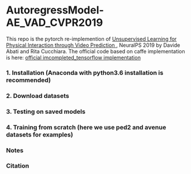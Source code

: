 # AutoregressModel-AE_VAD_CVPR2019
This repo is the pytorch re-implemention of [Unsupervised Learning for Physical Interaction through Video Prediction
](https://arxiv.org/abs/1807.01653), NeuralPS 2019 by Davide Abati and Rita Cucchiara. The official code based on caffe implementation is here: 
[official imcompleted_tensorflow implementation](https://github.com/kristofbc/physical-interaction-video-prediction)

### 1. Installation (Anaconda with python3.6 installation is recommended)

### 2. Download datasets

### 3. Testing on saved models

### 4. Training from scratch (here we use ped2 and avenue datasets for examples)

### Notes

### Citation
